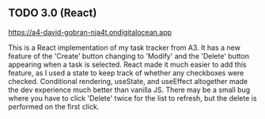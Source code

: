 ## TODO 3.0 (React)

https://a4-david-gobran-nja4t.ondigitalocean.app

This is a React implementation of my task tracker from A3. It has a new feature of the 'Create' button changing to 'Modify' and the 'Delete' button appearing when a task is selected. React made it much easier to add this feature, as I used a state to keep track of whether any checkboxes were checked. Conditional rendering, useState, and useEffect altogether made the dev experience much better than vanilla JS. There may be a small bug where you have to click 'Delete' twice for the list to refresh, but the delete is performed on the first click.
